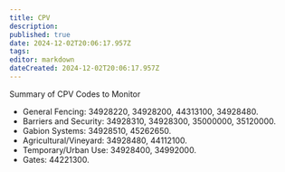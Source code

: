```yaml
---
title: CPV
description: 
published: true
date: 2024-12-02T20:06:17.957Z
tags: 
editor: markdown
dateCreated: 2024-12-02T20:06:17.957Z
---
```


Summary of CPV Codes to Monitor
* General Fencing: 34928220, 34928200, 44313100, 34928480.
* Barriers and Security: 34928310, 34928300, 35000000, 35120000.
* Gabion Systems: 34928510, 45262650.
* Agricultural/Vineyard: 34928480, 44112100.
* Temporary/Urban Use: 34928400, 34992000.
* Gates: 44221300.